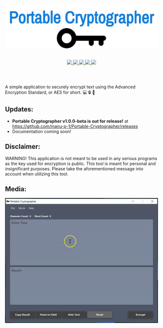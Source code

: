 <p align="center">
    <img src="https://github.com/manu-p-1/Portable-Cryptographer/blob/master/src/main/java/projects/encryptor/gui/Application_Icons/PortableCryptographerLogo.png">

  <br/>
  <br/>
  <br/>

  <a href="https://cnet1.cbsistatic.com/img/MJCJHAYMBHP76YIGb9eQu0i1yUM=/570x0/2010/04/10/5abeb7d8-f0fc-11e2-8c7c-d4ae52e62bcc/goslingkeynote.jpg">
    <img src="https://forthebadge.com/images/badges/made-with-java.svg">
  </a>
  
  <a href="https://gph.is/1UFc4RM">
    <img src="https://forthebadge.com/images/badges/built-with-swag.svg">
  </a>
  
  <a href="https://www.georgiapower.com/">
    <img src="https://forthebadge.com/images/badges/powered-by-electricity.svg">
  </a>
  
  <a href="https://www.java.com/en/download/">
    <img src="https://img.shields.io/badge/Java%20Version-%3E%3D%201.8.0%20%7C%20%3C%3D%2010.0.2-orange.svg?style=for-the-badge">
  </a>
  
  <a href="https://github.com/manu-p-1/Portable-Cryptographer/commits/master">
    <img src="https://img.shields.io/github/commits-since/manu-p-1/Portable-Cryptographer/v1.0.0-alpha.svg?style=for-the-badge">
  </a>
  
</p>

<br/>
<br/>

A simple application to securely encrypt text using the Advanced Encryption Standard, or AES for short. :computer: :lock: :key:

## Updates:
- **Portable Cryptographer v1.0.0-beta is out for release!** at https://github.com/manu-p-1/Portable-Cryptographer/releases
- Documentation coming soon!

## Disclaimer:
WARNING! This application is not meant to be used in any serious programs as the key used for encryption
is public. This tool is meant for personal and insignificant purposes.
Please take the aforementioned message into account when utilizing this tool.

## Media:
<p align="center">
    <img src="https://github.com/manu-p-1/Portable-Cryptographer/blob/master/Application_Media/Application_Recording.gif">   
</p>




